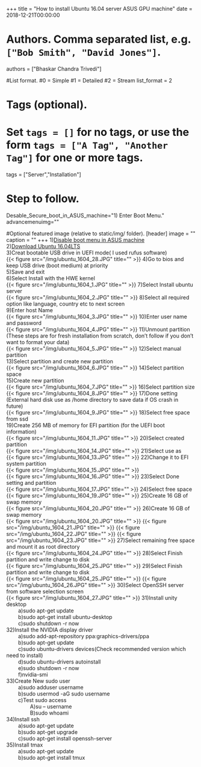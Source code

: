 +++
title = "How to install Ubuntu 16.04 server ASUS GPU machine" 
date = 2018-12-21T00:00:00

# Authors. Comma separated list, e.g. `["Bob Smith", "David Jones"]`.
authors = ["Bhaskar Chandra Trivedi"]

#List format.
#0 = Simple
#1 = Detailed
#2 = Stream
list_format = 2

# Tags (optional).
#   Set `tags = []` for no tags, or use the form `tags = ["A Tag", "Another Tag"]` for one or more tags.
tags = ["Server","Installation"]

# Step to follow.
Desable_Secure_boot_in_ASUS_machine="1) Enter Boot Menu."
advancemenuimg=""


#Optional featured image (relative to static/img/ folder).
[header] 
image = "" 
caption = "" 
+++
1)[Disable boot menu in ASUS machine](../disable-secure-boot-asus-machine)<br />
2)[Download Ubuntu 16.04LTS](http://releases.ubuntu.com/16.04/)<br />
3)Creat bootable USB drive in UEFI mode( I used rufus software)<br />
{{< figure src="/img/ubuntu_1604_28.JPG" title="" >}}
4)Go to bios and keep USB drive (boot medium) at priority<br />
5)Save and exit<br />
6)Select Install with the HWE kernel<br />
{{< figure src="/img/ubuntu_1604_1.JPG" title="" >}}
7)Select Install ubuntu server<br />
{{< figure src="/img/ubuntu_1604_2.JPG" title="" >}}
8)Select all required option like language, country etc to next screen<br />
9)Enter host Name<br />
{{< figure src="/img/ubuntu_1604_3.JPG" title="" >}}
10)Enter user name and password<br />
{{< figure src="/img/ubuntu_1604_4.JPG" title="" >}}
11)Unmount partition (These steps are for fresh installation from scratch, don’t follow if you don’t want to format your data)<br />
{{< figure src="/img/ubuntu_1604_5.JPG" title="" >}}
12)Select manual partition<br />
13)Select partition and create new partition<br />
{{< figure src="/img/ubuntu_1604_6.JPG" title="" >}}
14)Select partition space<br />
15)Create new partition<br />
{{< figure src="/img/ubuntu_1604_7.JPG" title="" >}}
16)Select partition size<br />
{{< figure src="/img/ubuntu_1604_8.JPG" title="" >}}
17)Done setting (External hard disk use as /home directory to save data if OS crash in future)<br />
{{< figure src="/img/ubuntu_1604_9.JPG" title="" >}}
18)Select free space from ssd<br />
19)Create 256 MB of memory for EFI partition (for the UEFI boot information)<br />
{{< figure src="/img/ubuntu_1604_11.JPG" title="" >}}
20)Select created partition<br />
{{< figure src="/img/ubuntu_1604_14.JPG" title="" >}}
21)Select use as<br />
{{< figure src="/img/ubuntu_1604_13.JPG" title="" >}}
22)Change it to EFI system partition<br />
{{< figure src="/img/ubuntu_1604_15.JPG" title="" >}}<br />
{{< figure src="/img/ubuntu_1604_16.JPG" title="" >}}
23)Select Done setting and partition<br />
{{< figure src="/img/ubuntu_1604_17.JPG" title="" >}}
24)Select free space<br />
{{< figure src="/img/ubuntu_1604_19.JPG" title="" >}}
25)Create 16 GB of swap memory<br />
{{< figure src="/img/ubuntu_1604_20.JPG" title="" >}}
26)Create 16 GB of swap memory<br />
{{< figure src="/img/ubuntu_1604_20.JPG" title="" >}}
{{< figure src="/img/ubuntu_1604_21.JPG" title="" >}}
{{< figure src="/img/ubuntu_1604_22.JPG" title="" >}}
{{< figure src="/img/ubuntu_1604_23.JPG" title="" >}}
27)Select remaining free space and  mount it as root directory<br />
{{< figure src="/img/ubuntu_1604_24.JPG" title="" >}}
28)Select Finish partition and write change to disk<br />
{{< figure src="/img/ubuntu_1604_25.JPG" title="" >}}
29)Select Finish partition and write change to disk<br />
{{< figure src="/img/ubuntu_1604_25.JPG" title="" >}}
{{< figure src="/img/ubuntu_1604_26.JPG" title="" >}}
30)Select OpenSSH server from software selection screen<br />
{{< figure src="/img/ubuntu_1604_27.JPG" title="" >}}
31)Install unity desktop<br />
&nbsp;  &nbsp;  &nbsp;  &nbsp; a)sudo apt-get update<br />
&nbsp;  &nbsp;  &nbsp;  &nbsp; b)sudo apt-get install ubuntu-desktop<br />
&nbsp;  &nbsp;  &nbsp;  &nbsp; c)sudo shutdown -r now<br />
32)Install the NVIDIA display driver <br />
&nbsp;  &nbsp;  &nbsp;  &nbsp; a)sudo add-apt-repository ppa:graphics-drivers/ppa<br />
&nbsp;  &nbsp;  &nbsp;  &nbsp; b)sudo apt-get update<br />
&nbsp;  &nbsp;  &nbsp;  &nbsp; c)sudo ubuntu-drivers devices(Check recommended version which need to install)<br />
&nbsp;  &nbsp;  &nbsp;  &nbsp; d)sudo ubuntu-drivers autoinstall<br />
&nbsp;  &nbsp;  &nbsp;  &nbsp; e)sudo shutdown -r now<br />
&nbsp;  &nbsp;  &nbsp;  &nbsp; f)nvidia-smi<br />
33)Create New sudo user <br />
&nbsp;  &nbsp;  &nbsp;  &nbsp; a)sudo adduser username<br />
&nbsp;  &nbsp;  &nbsp;  &nbsp; b)sudo usermod -aG sudo username<br />
&nbsp;  &nbsp;  &nbsp;  &nbsp; c)Test sudo access<br />
&nbsp;  &nbsp;  &nbsp;  &nbsp; &nbsp;  &nbsp;  &nbsp;  &nbsp; A)su – username<br />
&nbsp;  &nbsp;  &nbsp;  &nbsp; &nbsp;  &nbsp;  &nbsp;  &nbsp; B)sudo whoami<br />
34)Install ssh <br />
&nbsp;  &nbsp;  &nbsp;  &nbsp; a)sudo apt-get update<br />
&nbsp;  &nbsp;  &nbsp;  &nbsp; b)sudo apt-get upgrade<br />
&nbsp;  &nbsp;  &nbsp;  &nbsp; c)sudo apt-get install openssh-server<br />
35)Install tmax <br />
&nbsp;  &nbsp;  &nbsp;  &nbsp; a)sudo apt-get update<br />
&nbsp;  &nbsp;  &nbsp;  &nbsp; b)sudo apt-get install tmux<br />
